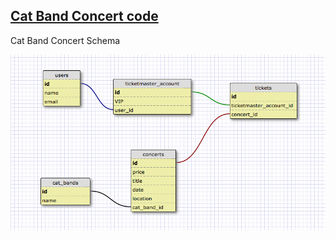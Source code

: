 
## [Cat Band Concert code](princessmonstertruck.rb)

Cat Band Concert Schema

![alt tag](schema.png)

